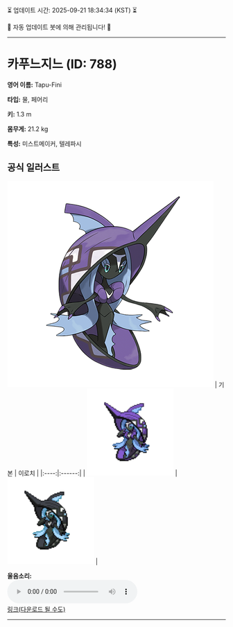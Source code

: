 
⏳ 업데이트 시간: 2025-09-21 18:34:34 (KST) ⏳

🤖 자동 업데이트 봇에 의해 관리됩니다! 🤖

---

# 카푸느지느 (ID: 788)
**영어 이름:** Tapu-Fini

**타입:** 물, 페어리

**키:** 1.3 m

**몸무게:** 21.2 kg

**특성:** 미스트메이커, 텔레파시

## 공식 일러스트
![](https://raw.githubusercontent.com/PokeAPI/sprites/master/sprites/pokemon/other/official-artwork/788.png)
| 기본 | 이로치 |
|:----:|:------:|
| <img src="https://raw.githubusercontent.com/PokeAPI/sprites/master/sprites/pokemon/788.png" width="200"> | <img src="https://raw.githubusercontent.com/PokeAPI/sprites/master/sprites/pokemon/shiny/788.png" width="200"> |

**울음소리:**<br><audio controls src="https://raw.githubusercontent.com/PokeAPI/cries/main/cries/pokemon/latest/788.ogg"></audio><br> [링크(다운로드 될 수도)](https://raw.githubusercontent.com/PokeAPI/cries/main/cries/pokemon/latest/788.ogg)


---
